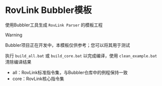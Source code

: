 # RovLink Bubbler模板

使用Bubbler工具生成 `RovLink Parser` 的模板工程

> [!WARNING]
>
> Bubbler项目正在开发中，本模板仅供参考；您可以将其用于测试

执行 `build_all.bat` 或 `build_core.bat` 以完成编译，使用 `clean_example.bat` 清除编译结果

* all：RovLink标准指令集，与Bubbler仓库中的例程保持一致
* core：RovLink核心指令集